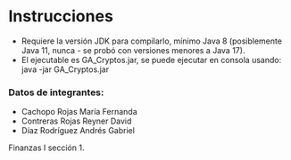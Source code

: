 # Instrucciones
- Requiere la versión JDK para compilarlo, mínimo Java 8 (posiblemente Java 11, nunca - se probó con versiones menores a Java 17).
- El ejecutable es GA_Cryptos.jar, se puede ejecutar en consola usando: java -jar GA_Cryptos.jar

### Datos de integrantes:
- Cachopo Rojas María Fernanda
- Contreras Rojas Reyner David
- Díaz Rodríguez Andrés Gabriel

Finanzas I sección 1.
